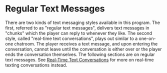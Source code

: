 # Regular Text Messages

There are two kinds of text messaging styles available in this program. The first, referred to as "regular text messages", delivers text messages in "chunks" which the player can reply to whenever they like. The second style, called "real-time text conversations", plays out similar to a one-on-one chatroom. The player receives a text message, and upon entering the conversation, cannot leave until the conversation is either over or the player ends the conversation themselves. The following sections are on regular text messages. See [Real-Time Text Conversations](Real-Time-Text-Conversations.md) for more on real-time texting conversations instead.
